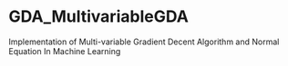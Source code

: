 # GDA_MultivariableGDA
Implementation of Multi-variable Gradient Decent Algorithm and Normal Equation In Machine Learning
